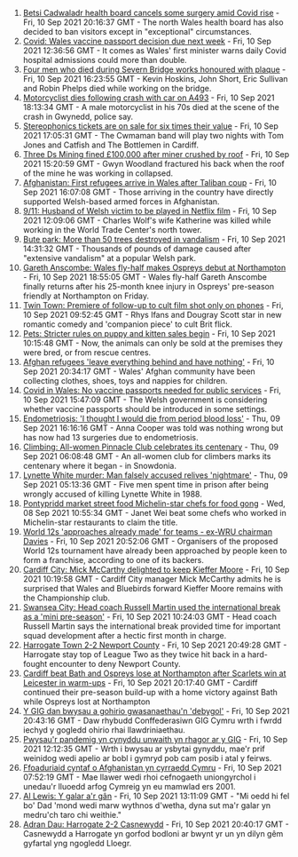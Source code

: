 1. [Betsi Cadwaladr health board cancels some surgery amid Covid rise](https://www.bbc.co.uk/news/uk-wales-58521865?at_medium=RSS&at_campaign=KARANGA) - Fri, 10 Sep 2021 20:16:37 GMT - The north Wales health board has also decided to ban visitors except in "exceptional" circumstances.
2. [Covid: Wales vaccine passport decision due next week](https://www.bbc.co.uk/news/uk-wales-58515771?at_medium=RSS&at_campaign=KARANGA) - Fri, 10 Sep 2021 12:36:56 GMT - It comes as Wales' first minister warns daily Covid hospital admissions could more than double.
3. [Four men who died during Severn Bridge works honoured with plaque](https://www.bbc.co.uk/news/uk-england-bristol-58512223?at_medium=RSS&at_campaign=KARANGA) - Fri, 10 Sep 2021 16:23:55 GMT - Kevin Hoskins, John Short, Eric Sullivan and Robin Phelps died while working on the bridge.
4. [Motorcyclist dies following crash with car on A493](https://www.bbc.co.uk/news/uk-wales-58523053?at_medium=RSS&at_campaign=KARANGA) - Fri, 10 Sep 2021 18:13:34 GMT - A male motorcyclist in his 70s died at the scene of the crash in Gwynedd, police say.
5. [Stereophonics tickets are on sale for six times their value](https://www.bbc.co.uk/news/uk-wales-58521295?at_medium=RSS&at_campaign=KARANGA) - Fri, 10 Sep 2021 17:05:31 GMT - The Cwmaman band will play two nights with Tom Jones and Catfish and The Bottlemen in Cardiff.
6. [Three Ds Mining fined £100,000 after miner crushed by roof](https://www.bbc.co.uk/news/uk-wales-58521289?at_medium=RSS&at_campaign=KARANGA) - Fri, 10 Sep 2021 15:20:59 GMT - Gwyn Woodland fractured his back when the roof of the mine he was working in collapsed.
7. [Afghanistan: First refugees arrive in Wales after Taliban coup](https://www.bbc.co.uk/news/uk-wales-58510294?at_medium=RSS&at_campaign=KARANGA) - Fri, 10 Sep 2021 16:07:08 GMT - Those arriving in the country have directly supported Welsh-based armed forces in Afghanistan.
8. [9/11: Husband of Welsh victim to be played in Netflix film](https://www.bbc.co.uk/news/uk-wales-58508603?at_medium=RSS&at_campaign=KARANGA) - Fri, 10 Sep 2021 12:09:06 GMT - Charles Wolf's wife Katherine was killed while working in the World Trade Center's north tower.
9. [Bute park: More than 50 trees destroyed in vandalism](https://www.bbc.co.uk/news/uk-wales-58517349?at_medium=RSS&at_campaign=KARANGA) - Fri, 10 Sep 2021 14:31:32 GMT - Thousands of pounds of damage caused after "extensive vandalism" at a popular Welsh park.
10. [Gareth Anscombe: Wales fly-half makes Ospreys debut at Northampton](https://www.bbc.co.uk/sport/rugby-union/58503832?at_medium=RSS&at_campaign=KARANGA) - Fri, 10 Sep 2021 18:55:05 GMT - Wales fly-half Gareth Anscombe finally returns after his 25-month knee injury in Ospreys' pre-season friendly at Northampton on Friday.
11. [Twin Town: Premiere of follow-up to cult film shot only on phones](https://www.bbc.co.uk/news/uk-wales-58504522?at_medium=RSS&at_campaign=KARANGA) - Fri, 10 Sep 2021 09:52:45 GMT - Rhys Ifans and Dougray Scott star in new romantic comedy and 'companion piece' to cult Brit flick.
12. [Pets: Stricter rules on puppy and kitten sales begin](https://www.bbc.co.uk/news/uk-wales-58506816?at_medium=RSS&at_campaign=KARANGA) - Fri, 10 Sep 2021 10:15:48 GMT - Now, the animals can only be sold at the premises they were bred, or from rescue centres.
13. [Afghan refugees 'leave everything behind and have nothing'](https://www.bbc.co.uk/news/uk-wales-58523870?at_medium=RSS&at_campaign=KARANGA) - Fri, 10 Sep 2021 20:34:17 GMT - Wales' Afghan community have been collecting clothes, shoes, toys and nappies for children.
14. [Covid in Wales: No vaccine passports needed for public services](https://www.bbc.co.uk/news/uk-wales-58521379?at_medium=RSS&at_campaign=KARANGA) - Fri, 10 Sep 2021 15:47:09 GMT - The Welsh government is considering whether vaccine passports should be introduced in some settings.
15. [Endometriosis: 'I thought I would die from period blood loss'](https://www.bbc.co.uk/news/uk-wales-58506814?at_medium=RSS&at_campaign=KARANGA) - Thu, 09 Sep 2021 16:16:16 GMT - Anna Cooper was told was nothing wrong but has now had 13 surgeries due to endometriosis.
16. [Climbing: All-women Pinnacle Club celebrates its centenary](https://www.bbc.co.uk/news/uk-wales-58496185?at_medium=RSS&at_campaign=KARANGA) - Thu, 09 Sep 2021 06:08:48 GMT - An all-women club for climbers marks its centenary where it began - in Snowdonia.
17. [Lynette White murder: Man falsely accused relives 'nightmare'](https://www.bbc.co.uk/news/uk-wales-58493595?at_medium=RSS&at_campaign=KARANGA) - Thu, 09 Sep 2021 05:13:36 GMT - Five men spent time in prison after being wrongly accused of killing Lynette White in 1988.
18. [Pontypridd market street food Michelin-star chefs for food gong](https://www.bbc.co.uk/news/uk-wales-58487867?at_medium=RSS&at_campaign=KARANGA) - Wed, 08 Sep 2021 10:55:34 GMT - Janet Wei beat some chefs who worked in Michelin-star restaurants to claim the title.
19. [World 12s 'approaches already made' for teams - ex-WRU chairman Davies](https://www.bbc.co.uk/sport/rugby-union/58522644?at_medium=RSS&at_campaign=KARANGA) - Fri, 10 Sep 2021 20:52:06 GMT - Organisers of the proposed World 12s tournament have already been approached by people keen to form a franchise, according to one of its backers.
20. [Cardiff City: Mick McCarthy delighted to keep Kieffer Moore](https://www.bbc.co.uk/sport/football/58515815?at_medium=RSS&at_campaign=KARANGA) - Fri, 10 Sep 2021 10:19:58 GMT - Cardiff City manager Mick McCarthy admits he is surprised that Wales and Bluebirds forward Kieffer Moore remains with the Championship club.
21. [Swansea City: Head coach Russell Martin used the international break as a 'mini pre-season'](https://www.bbc.co.uk/sport/football/58514273?at_medium=RSS&at_campaign=KARANGA) - Fri, 10 Sep 2021 10:24:03 GMT - Head coach Russell Martin says the international break provided time for important squad development after a hectic first month in charge.
22. [Harrogate Town 2-2 Newport County](https://www.bbc.co.uk/sport/football/58430412?at_medium=RSS&at_campaign=KARANGA) - Fri, 10 Sep 2021 20:49:28 GMT - Harrogate stay top of League Two as they twice hit back in a hard-fought encounter to deny Newport County.
23. [Cardiff beat Bath and Ospreys lose at Northampton after Scarlets win at Leicester in warm-ups](https://www.bbc.co.uk/sport/rugby-union/58506819?at_medium=RSS&at_campaign=KARANGA) - Fri, 10 Sep 2021 20:17:40 GMT - Cardiff continued their pre-season build-up with a home victory against Bath while Ospreys lost at Northampton
24. [Y GIG dan bwysau a gohirio gwasanaethau'n 'debygol'](https://www.bbc.co.uk/newyddion/58516493?at_medium=RSS&at_campaign=KARANGA) - Fri, 10 Sep 2021 20:43:16 GMT - Daw rhybudd Conffederasiwn GIG Cymru wrth i fwrdd iechyd y gogledd ohirio rhai llawdriniaethau.
25. [Pwysau'r pandemig yn cynyddu unwaith yn rhagor ar y GIG](https://www.bbc.co.uk/newyddion/58516490?at_medium=RSS&at_campaign=KARANGA) - Fri, 10 Sep 2021 12:12:35 GMT - Wrth i bwysau ar ysbytai gynyddu, mae'r prif weinidog wedi apelio ar bobl i gymryd pob cam posib i atal y feirws.
26. [Ffoaduriaid cyntaf o Afghanistan yn cyrraedd Cymru](https://www.bbc.co.uk/newyddion/58505064?at_medium=RSS&at_campaign=KARANGA) - Fri, 10 Sep 2021 07:52:19 GMT - Mae llawer wedi rhoi cefnogaeth uniongyrchol i unedau'r lluoedd arfog Cymreig yn eu mamwlad ers 2001.
27. [Al Lewis: Y galar a'r gân](https://www.bbc.co.uk/newyddion/58506559?at_medium=RSS&at_campaign=KARANGA) - Fri, 10 Sep 2021 13:11:09 GMT - "Mi oedd hi fel bo' Dad 'mond wedi marw wythnos d'wetha, dyna sut ma'r galar yn medru'ch taro chi weithie."
28. [Adran Dau: Harrogate 2-2 Casnewydd](https://www.bbc.co.uk/newyddion/58523747?at_medium=RSS&at_campaign=KARANGA) - Fri, 10 Sep 2021 20:40:17 GMT - Casnewydd a Harrogate yn gorfod bodloni ar bwynt yr un yn dilyn gêm gyfartal yng ngogledd Lloegr.

